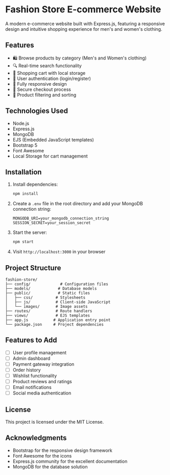 # Fashion Store E-commerce Website

A modern e-commerce website built with Express.js, featuring a responsive design and intuitive shopping experience for men's and women's clothing.

## Features

- 🛍️ Browse products by category (Men's and Women's clothing)
- 🔍 Real-time search functionality
- 🛒 Shopping cart with local storage
- 👤 User authentication (login/register)
- 📱 Fully responsive design
- 🔐 Secure checkout process
- 🎯 Product filtering and sorting

## Technologies Used

- Node.js
- Express.js
- MongoDB
- EJS (Embedded JavaScript templates)
- Bootstrap 5
- Font Awesome
- Local Storage for cart management

## Installation

1. Install dependencies:
   ```bash
   npm install
   ```

2. Create a `.env` file in the root directory and add your MongoDB connection string:
   ```
   MONGODB_URI=your_mongodb_connection_string
   SESSION_SECRET=your_session_secret
   ```

3. Start the server:
   ```bash
   npm start
   ```

4. Visit `http://localhost:3000` in your browser

## Project Structure

```
fashion-store/
├── config/             # Configuration files
├── models/            # Database models
├── public/            # Static files
│   ├── css/          # Stylesheets
│   ├── js/           # Client-side JavaScript
│   └── images/       # Image assets
├── routes/           # Route handlers
├── views/            # EJS templates
├── app.js           # Application entry point
└── package.json     # Project dependencies
```

## Features to Add

- [ ] User profile management
- [ ] Admin dashboard
- [ ] Payment gateway integration
- [ ] Order history
- [ ] Wishlist functionality
- [ ] Product reviews and ratings
- [ ] Email notifications
- [ ] Social media authentication

## License

This project is licensed under the MIT License.

## Acknowledgments

- Bootstrap for the responsive design framework
- Font Awesome for the icons
- Express.js community for the excellent documentation
- MongoDB for the database solution 